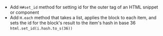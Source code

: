 - Add `H#set_id` method for setting id for the outer tag of an HTML snippet or
  component
- Add `H.each` method that takes a list, applies the block to each item, and
  sets the id for the block's result to the item's hash in base 36
  `html.set_id(i.hash.to_s(36))`
